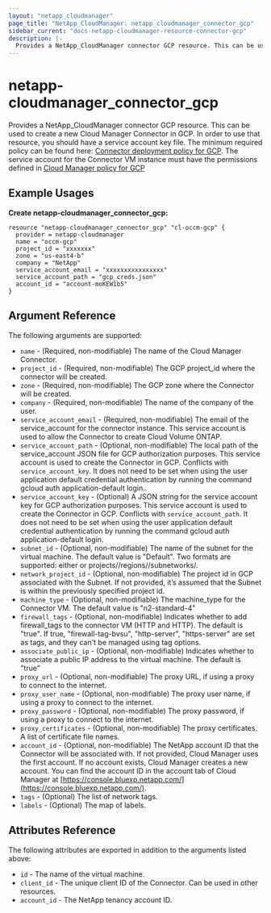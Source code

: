 ```yaml
---
layout: "netapp_cloudmanager"
page_title: "NetApp_CloudManager: netapp_cloudmanager_connector_gcp"
sidebar_current: "docs-netapp-cloudmanager-resource-connector-gcp"
description: |-
  Provides a NetApp_CloudManager connector GCP resource. This can be used to create a new Cloud Manager Connector in GCP.
---
```


# netapp-cloudmanager_connector_gcp

Provides a NetApp_CloudManager connector GCP resource. This can be used to create a new Cloud Manager Connector in GCP.
In order to use that resource, you should have a service account key file. The minimum required policy can be found here: [Connector deployment policy for GCP](https://occm-sample-policies.s3.amazonaws.com/Setup_As_Service_3.7.3_GCP.yaml).
The service account for the Connector VM instance must have the permissions defined in [Cloud Manager policy for GCP](https://occm-sample-policies.s3.amazonaws.com/Policy_for_Cloud_Manager_3.8.0_GCP.yaml)

<!---
i think we need to create section for terraform and point to there
-->

## Example Usages

**Create netapp-cloudmanager_connector_gcp:**

```
resource "netapp-cloudmanager_connector_gcp" "cl-occm-gcp" {
  provider = netapp-cloudmanager
  name = "occm-gcp"
  project_id = "xxxxxxx"
  zone = "us-east4-b"
  company = "NetApp"
  service_account_email = "xxxxxxxxxxxxxxxx"
  service_account_path = "gcp_creds.json"
  account_id = "account-moKEW1b5"
}
```

## Argument Reference

The following arguments are supported:

* `name` - (Required, non-modifiable) The name of the Cloud Manager Connector.
* `project_id` - (Required, non-modifiable) The GCP project_id where the connector will be created.
* `zone` - (Required, non-modifiable) The GCP zone where the Connector will be created.
* `company` - (Required, non-modifiable) The name of the company of the user.
* `service_account_email` - (Required, non-modifiable) The email of the service_account for the connector instance. This service account is used to allow the Connector to create Cloud Volume ONTAP.
* `service_account_path` - (Optional, non-modifiable) The local path of the service_account JSON file for GCP authorization purposes. This service account is used to create the Connector in GCP. Conflicts with `service_account_key`. It does not need to be set when using the user application default credential authentication by running the command gcloud auth application-default login..
* `service_account_key` - (Optional) A JSON string for the service account key for GCP authorization purposes. This service account is used to create the Connector in GCP. Conflicts with `service_account_path`. It does not need to be set when using the user application default credential authentication by running the command gcloud auth application-default login.
* `subnet_id` - (Optional, non-modifiable) The name of the subnet for the virtual machine. The default value is "Default". Two formats are supported: either <subnetID> or projects/<projectID>/regions/<region>/subnetworks/<subnetID>. 
* `network_project_id` - (Optional, non-modifiable) The project id in GCP associated with the Subnet. If not provided, it’s assumed that the Subnet is within the previously specified project id.
* `machine_type` - (Optional, non-modifiable) The machine_type for the Connector VM. The default value is "n2-standard-4"
* `firewall_tags` - (Optional, non-modifiable) Indicates whether to add firewall_tags to the connector VM (HTTP and HTTP). The default is "true". If true, "firewall-tag-bvsu", "http-server", "https-server" are set as tags, and they can't be managed using tag options.
* `associate_public_ip` - (Optional, non-modifiable) Indicates whether to associate a public IP address to the virtual machine. The default is "true"
* `proxy_url` - (Optional, non-modifiable) The proxy URL, if using a proxy to connect to the internet.
* `proxy_user_name` - (Optional, non-modifiable) The proxy user name, if using a proxy to connect to the internet.
* `proxy_password` - (Optional, non-modifiable) The proxy password, if using a proxy to connect to the internet.
* `proxy_certificates` - (Optional, non-modifiable) The proxy certificates. A list of certificate file names.
* `account_id` - (Optional, non-modifiable) The NetApp account ID that the Connector will be associated with. If not provided, Cloud Manager uses the first account. If no account exists, Cloud Manager creates a new account. You can find the account ID in the account tab of Cloud Manager at [https://console.bluexp.netapp.com/](https://console.bluexp.netapp.com/).
* `tags` - (Optional) The list of network tags.
* `labels` - (Optional) The map of labels.

## Attributes Reference

The following attributes are exported in addition to the arguments listed above:

* `id` - The name of the virtual machine.
* `client_id` - The unique client ID of the Connector. Can be used in other resources.
* `account_id` - The NetApp tenancy account ID.

